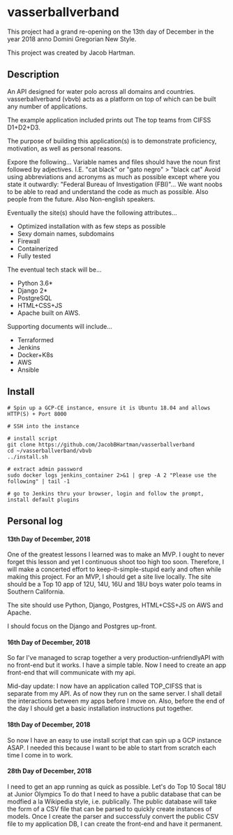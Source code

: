 # vasserballverband

This project had a grand re-opening on the 13th day of December in the year 2018 anno Domini Gregorian New Style.

This project was created by Jacob Hartman.

## Description 

An API designed for water polo across all domains and countries. vasserballverband (vbvb) acts as a platform on top of which can be built any number of applications.

The example application included prints out The top teams from CIFSS D1+D2+D3.

The purpose of building this application(s) is to demonstrate proficiency, motivation, as well as personal reasons.

Expore the following...
  Variable names and files should have the noun first followed by adjectives. I.E. "cat black" or "gato negro" > "black cat"
  Avoid using abbreviations and acronyms as much as possible except where you state it outwardly: "Federal Bureau of Investigation (FBI)"... We want noobs to be able to read and understand the code as much as possible. Also people from the future. Also Non-english speakers.

Eventually the site(s) should have the following attributes...
* Optimized installation with as few steps as possible
* Sexy domain names, subdomains
* Firewall
* Containerized
* Fully tested

The eventual tech stack will be...
* Python 3.6*
* Django 2*
* PostgreSQL
* HTML+CSS+JS
* Apache
built on AWS.

Supporting documents will include...
* Terraformed
* Jenkins
* Docker+K8s
* AWS
* Ansible

## Install
```
# Spin up a GCP-CE instance, ensure it is Ubuntu 18.04 and allows HTTP(S) + Port 8000

# SSH into the instance

# install script
git clone https://github.com/JacobBHartman/vasserballverband
cd ~/vasserballverband/vbvb
../install.sh

# extract admin password
sudo docker logs jenkins_container 2>&1 | grep -A 2 "Please use the following" | tail -1

# go to Jenkins thru your browser, login and follow the prompt, install default plugins
```


## Personal log
#### 13th Day of December, 2018
One of the greatest lessons I learned was to make an MVP. I ought to never forget this lesson and yet I continuous shoot too high too soon. Therefore, I will make a concerted effort to keep-it-simple-stupid early and often while making this project. For an MVP, I should get a site live locally. The site should be a Top 10 app of 12U, 14U, 16U and 18U boys water polo teams in Southern California.

The site should use Python, Django, Postgres, HTML+CSS+JS on AWS and Apache.

I should focus on the Django and Postgres up-front.

#### 16th Day of December, 2018
So far I've managed to scrap together a very production-unfriendlyAPI with no front-end but it works. I have a simple table. Now I need to create an app front-end that will communicate with my api.

Mid-day update: I now have an application called TOP_CIFSS that is separate from my API. As of now they run on the same server. I shall detail the interactions between my apps before I move on. Also, before the end of the day I should get a basic installation instructions put together.

#### 18th Day of December, 2018
So now I have an easy to use install script that can spin up a GCP instance ASAP. I needed this because I want to be able to start from scratch each time I come in to work.

#### 28th Day of December, 2018
I need to get an app running as quick as possible. Let's do Top 10 Socal 18U at Junior Olympics
To do that I need to have a public database that can be modfied a la Wikipedia style, i.e. publically. The public database will take the form of a CSV file that can be parsed to quickly create instances of models.
Once I create the parser and successfuly convert the public CSV file to my application DB, I can create the front-end and have it permanent.


